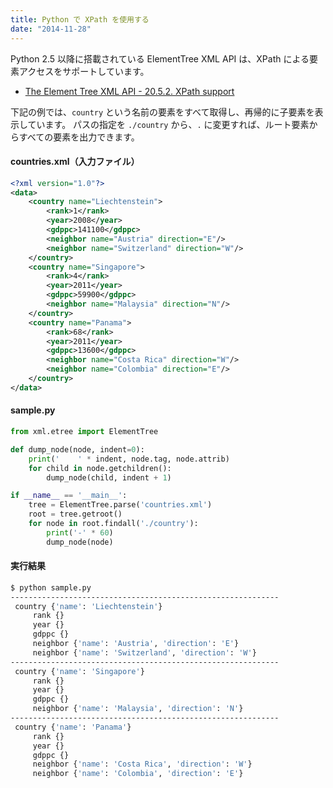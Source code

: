 ```yaml
---
title: Python で XPath を使用する
date: "2014-11-28"
---
```


Python 2.5 以降に搭載されている ElementTree XML API は、XPath による要素アクセスをサポートしています。

* [The Element Tree XML API - 20.5.2. XPath support](https://docs.python.org/3/library/xml.etree.elementtree.html#xpath-support)

下記の例では、```country``` という名前の要素をすべて取得し、再帰的に子要素を表示しています。
パスの指定を ```./country``` から、```.``` に変更すれば、ルート要素からすべての要素を出力できます。

#### countries.xml（入力ファイル）
```xml
<?xml version="1.0"?>
<data>
    <country name="Liechtenstein">
        <rank>1</rank>
        <year>2008</year>
        <gdppc>141100</gdppc>
        <neighbor name="Austria" direction="E"/>
        <neighbor name="Switzerland" direction="W"/>
    </country>
    <country name="Singapore">
        <rank>4</rank>
        <year>2011</year>
        <gdppc>59900</gdppc>
        <neighbor name="Malaysia" direction="N"/>
    </country>
    <country name="Panama">
        <rank>68</rank>
        <year>2011</year>
        <gdppc>13600</gdppc>
        <neighbor name="Costa Rica" direction="W"/>
        <neighbor name="Colombia" direction="E"/>
    </country>
</data>
```

#### sample.py
```python
from xml.etree import ElementTree

def dump_node(node, indent=0):
    print('    ' * indent, node.tag, node.attrib)
    for child in node.getchildren():
        dump_node(child, indent + 1)

if __name__ == '__main__':
    tree = ElementTree.parse('countries.xml')
    root = tree.getroot()
    for node in root.findall('./country'):
        print('-' * 60)
        dump_node(node)
```

#### 実行結果
```bash
$ python sample.py
------------------------------------------------------------
 country {'name': 'Liechtenstein'}
     rank {}
     year {}
     gdppc {}
     neighbor {'name': 'Austria', 'direction': 'E'}
     neighbor {'name': 'Switzerland', 'direction': 'W'}
------------------------------------------------------------
 country {'name': 'Singapore'}
     rank {}
     year {}
     gdppc {}
     neighbor {'name': 'Malaysia', 'direction': 'N'}
------------------------------------------------------------
 country {'name': 'Panama'}
     rank {}
     year {}
     gdppc {}
     neighbor {'name': 'Costa Rica', 'direction': 'W'}
     neighbor {'name': 'Colombia', 'direction': 'E'}
```
